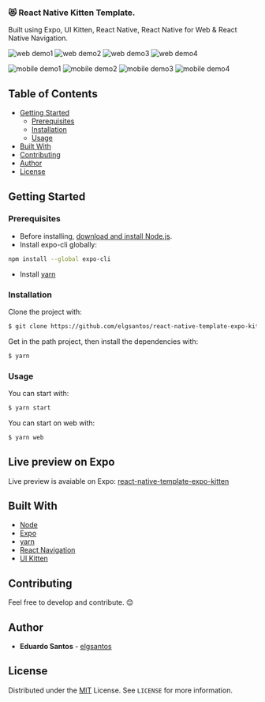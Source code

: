 ### :heart_eyes_cat: React Native Kitten Template.

Built using Expo, UI Kitten, React Native, React Native for Web & React Native Navigation.

![web demo1](https://user-images.githubusercontent.com/8595291/80893910-d5f3a700-8cac-11ea-8f16-49e2644d382f.png?s=400)
![web demo2](https://user-images.githubusercontent.com/8595291/80893924-f02d8500-8cac-11ea-8b07-d70776965003.png?s=400)
![web demo3](https://user-images.githubusercontent.com/8595291/80893929-f0c61b80-8cac-11ea-9d66-a27d07a1f799.png?s=400)
![web demo4](https://user-images.githubusercontent.com/8595291/80893931-f15eb200-8cac-11ea-9db4-0277ed647b80.png?s=400)

![mobile demo1](https://user-images.githubusercontent.com/8595291/80894006-70ec8100-8cad-11ea-950c-bf7c11f146da.png?s=400)
![mobile demo2](https://user-images.githubusercontent.com/8595291/80894009-721dae00-8cad-11ea-9d87-62e5fa4cbba3.png?s=400)
![mobile demo3](https://user-images.githubusercontent.com/8595291/80894010-721dae00-8cad-11ea-99eb-b5d37dbde358.png?s=400)
![mobile demo4](https://user-images.githubusercontent.com/8595291/80894011-72b64480-8cad-11ea-8821-b1ec9f5f833f.png?s=400)


## Table of Contents
- [Getting Started](#getting-started)
  * [Prerequisites](#prerequisites)
  * [Installation](#installation)
  * [Usage](#usage)
- [Built With](#built-with)
- [Contributing](#contributing)
- [Author](#author)
- [License](#license)

## Getting Started

### Prerequisites

* Before installing, [download and install Node.js](https://nodejs.org/en/download/).
* Install expo-cli globally:
```sh
npm install --global expo-cli
```
* Install [yarn](https://classic.yarnpkg.com/en/docs/install/#windows-stable)

### Installation

Clone the project with:

```sh
$ git clone https://github.com/elgsantos/react-native-template-expo-kitten.git
```

Get in the path project, then install the dependencies with:

```sh
$ yarn
```

### Usage

You can start with:

```sh
$ yarn start
```

You can start on web with:

```sh
$ yarn web
```

## Live preview on Expo
Live preview is avaiable on Expo: [react-native-template-expo-kitten](https://expo.io/@elgsantos/react-native-template-expo-kitten)

## Built With

- [Node](https://nodejs.org/en/)
- [Expo](https://expo.io/)
- [yarn](https://classic.yarnpkg.com/en/docs/install/#windows-stable)
- [React Navigation](https://reactnavigation.org/docs/getting-started)
- [UI Kitten](https://akveo.github.io/react-native-ui-kitten/)

## Contributing

Feel free to develop and contribute. :blush:

## Author
* **Eduardo Santos** - [elgsantos](https://github.com/elgsantos/)

## License

Distributed under the [MIT](https://choosealicense.com/licenses/mit/) License. See `LICENSE` for more information.